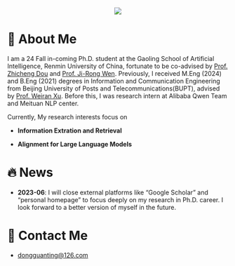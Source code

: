 <!-- dynamic typing effect 动态打字效果 -->
<h1 align="center">
  <a href="https://blog.sunguoqi.com/">
    <img src="https://readme-typing-svg.herokuapp.com/?lines=
      Researching%20step%20by%20step!;祝KABI与Tracy工作顺利，天天开心!&center=true&size=27" />
  </a>
</h1>

#  🙋 About Me

I am a 24 Fall in-coming Ph.D. student at the Gaoling School of Artificial Intelligence, Renmin University of China, fortunate to be co-advised by [Prof. Zhicheng Dou](http://playbigdata.ruc.edu.cn/dou/) and [Prof. Ji-Rong Wen](https://scholar.google.com/citations?user=tbxCHJgAAAAJ&hl=zh-CN&oi=ao). Previously, I received M.Eng (2024) and B.Eng (2021) degrees in Information and Communication Engineering from Beijing University of Posts and Telecommunications(BUPT), advised by [Prof. Weiran Xu](https://pris-nlp.github.io/en/author/weiran-xu/). Before this, I was research intern at Alibaba Qwen Team and Meituan NLP center.

Currently, My research interests focus on

* **Information Extration and Retrieval**

* **Alignment for Large Language Models**



# 🔥 News

- **2023-06**: I will close external platforms like “Google Scholar” and “personal homepage” to focus deeply on my research in Ph.D. career. I look forward to a better version of myself in the future.


# 🤝 Contact Me

- dongguanting@126.com
